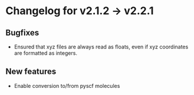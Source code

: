 # Changelog for v2.1.2 -> v2.2.1


## Bugfixes

- Ensured that xyz files are always read as floats, even if xyz coordinates are formatted as integers.

## New features

- Enable conversion to/from pyscf molecules